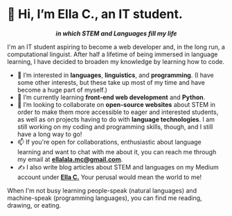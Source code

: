 # 👋 Hi, I’m Ella C., an IT student.
<p align="center"> <strong> <em> in which STEM and Languages fill my life </em> </strong> </p>

I'm an IT student aspiring to become a web developer and, in the long run, a computational linguist. After half a lifetime of being immersed in language learning, I have
decided to broaden my knowledge by learning how to code. 
- 👀 I’m interested in **languages**, **linguistics**, and **programming**. (I have some other interests, but these take up most of my time and have become a huge part
of myself.)
- 🌱 I’m currently learning **front-end web development** and **Python**.
- 💞️ I’m looking to collaborate on **open-source websites** about STEM in order to make them more accessible to eager and interested students, as well as on projects 
having to do with **language technologies**. I am still working on my coding and programming skills, though, and I still have a long way to go!
- 📫 If you're open for collaborations, enthusiastic about language learning and want to chat with me about it, you can reach me through my email at **ellalala.mc@gmail.com**.
- ✍️ I also write blog articles about STEM and languages on my Medium account under [**Ella C.**](https://c-ella.medium.com/) Your perusal would mean the world to me!

 
 When I'm not busy learning people-speak (natural languages) and machine-speak (programming languages), you can find me reading, drawing, or eating.

